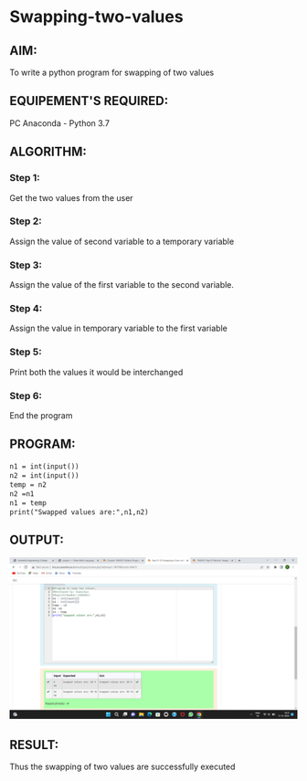 # Swapping-two-values
## AIM:
To write a python program for swapping of two values

## EQUIPEMENT'S REQUIRED: 
PC
Anaconda - Python 3.7
## ALGORITHM: 
### Step 1:
Get the two values from the user
### Step 2: 
Assign the value of second variable to a temporary variable 
### Step 3: 
Assign the value of the first variable to the second variable.
### Step 4:  
Assign the value in temporary variable to the first variable
### Step 5: 
Print both the values it would be interchanged
### Step 6: 
End the program

## PROGRAM:
```
n1 = int(input())
n2 = int(input())
temp = n2
n2 =n1
n1 = temp
print("Swapped values are:",n1,n2)
```

## OUTPUT:
![OUTPUT](./images/maths1.png)
## RESULT:
Thus the swapping of two values are successfully executed



